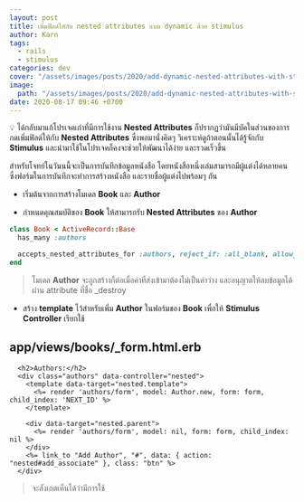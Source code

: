 ```yaml
---
layout: post
title: เพิ่มฟิลด์ใหักับ nested attributes แบบ dynamic ด้วย stimulus
author: Karn
tags:
  - rails
  - stimulus
categories: dev
cover: "/assets/images/posts/2020/add-dynamic-nested-attributes-with-stimulus/cover.png"
image:
  path: "/assets/images/posts/2020/add-dynamic-nested-attributes-with-stimulus/cover.png"
date: 2020-08-17 09:46 +0700
---
```

💡 ได้กลับมาแก้โปรเจคเก่าที่มีการใช้งาน **Nested Attributes** ก็ปรากฏว่ามันมีบัคในส่วนของการกดเพิ่มฟิลด์ให้กับ **Nested Attributes** ซึ่งพอมานั่งคิดๆ วิเคราะห์ดูถ้าตอนนั้นได้รู้จักกับ **Stimulus** และนำมาใช้ในโปรเจคก็คงจะช่วยให้พัฒนาได้ง่าย และรวดเร็วขึ้น<!--more-->

สำหรับโจทย์ในวันนนี้จะเป็นการบันทึกข้อมูลหนังสือ โดยหนังสือหนึ่งเล่มสามารถมีผู้แต่งได้หลายคน ซึ่งฟอร์มในการบันทึกจะทำการสร้างหนังสือ และรายชื่อผู้แต่งไปพร้อมๆ กัน

- เริ่มต้นจากการสร้างโมเดล **Book** และ **Author**

- กำหนดคุณสมบัติของ **Book** ให้สามารถรับ **Nested Attributes** ของ **Author**

```ruby
class Book < ActiveRecord::Base
  has_many :authors

  accepts_nested_attributes_for :authors, reject_if: :all_blank, allow_destroy: true
end
```

> โมเดล **Author** จะถูกสร้างก็ต่อเมื่อค่าที่ส่งเข้ามาต้องไม่เป็นค่าว่าง และอนุญาตให้ลบข้อมูลได้ผ่าน attribute ที่ชื่อ _destroy

- สร้าง **template** ไว้สำหรับเพิ่ม **Author** ในฟอร์มของ **Book** เพื่อให้ **Stimulus Controller** เรียกใช้


## app/views/books/_form.html.erb

```erb
  <h2>Authors:</h2>
  <div class="authors" data-controller="nested">
    <template data-target="nested.template">
      <%= render 'authors/form', model: Author.new, form: form, child_index: 'NEXT_ID' %>
    </template>

    <div data-target="nested.parent">
      <%= render 'authors/form', model: nil, form: form, child_index: nil %>
    </div>
    <%= link_to "Add Author", "#", data: { action: "nested#add_associate" }, class: "btn" %>
  </div>
```

> จะสังเกตเห็นได้ว่ามีการใช้ <template /> ในการเก็บแม่แบบสำหรับการสร้างฟอร์มแบบ dynamic

- สร้าง **Stimulus Controller** ในการเพิ่มฟิลด์ของ **Author** แบบ dynamic

## app/javascripts/controllers/nested_controller.js

```javascript
import { Controller } from "stimulus"

export default class extends Controller {
  static targets = [ "template", "parent" ]

  add_associate(event) {
    event.preventDefault()

    var content = this.templateTarget.innerHTML.replace(/NEXT_ID/g, new Date().getTime())
    this.parentTarget.insertAdjacentHTML('beforeend', content)
  }
}
```

> ทันทีที่เกิดเหตุการณ์ `add_associate` โปรแกรมจะทำการดึงฟอร์มแม่แบบที่จะสร้างขึ้นมาและแทนที่ข้อความ `NEXT_ID` ด้วย timestamp และนำไปใส่เพิ่มในจุดที่ระบุไว้

- ปรับแก้ไขฟอร์มสำหรับการสร้าง **Author**

## app/views/authors/_form.html.erb

```erb
  <%= form.fields_for :authors, model, child_index: child_index, class: "-form" do |author_fields|%>
    <div class="form-group">
      <%= author_fields.label :full_name, class: "form-label col-2" %>
      <%= author_fields.text_field :full_name, class: "form-input col-7" %>
      <label class="form-checkbox col-2 mx-2">
        <%= author_fields.check_box :_destroy, class: "form-checkbox" %>
        <i class="form-icon"></i> Delete
      </label>
    </div>
  <% end %>
```

- ทดสอบผลลัพท์กันดู

![ตัวอย่าง](/assets/images/posts/2020/add-dynamic-nested-attributes-with-stimulus/example.gif)

## References
- [https://api.rubyonrails.org/classes/ActiveRecord/NestedAttributes/ClassMethods.html](https://api.rubyonrails.org/classes/ActiveRecord/NestedAttributes/ClassMethods.html)
- [https://www.driftingruby.com/episodes/nested-forms-from-scratch-with-stimulusjs](https://www.driftingruby.com/episodes/nested-forms-from-scratch-with-stimulusjs)
